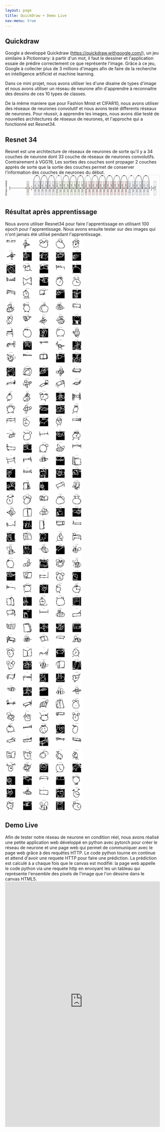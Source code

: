 ```yaml
---
layout: page
title: QuickDraw + Demo Live
nav-menu: true
---
```


<div id="main" class="alt">


<section id="one">
<div class="inner">
<h1> Quickdraw</h1>

Google a developpé Quickdraw (https://quickdraw.withgoogle.com/), un jeu similaire à Pictionnary: à partir d'un mot, il faut le dessiner et l'application essaie de prédire correctement ce que représente l'image.
Grâce à ce jeu, Google à collecter plus de 3 millions d'images afin de faire de la recherche en intelligence artificiel et machine learning.

Dans ce mini projet, nous avons utiliser les d'une dixaine de types d'image et nous avons utiliser un réseau de neurone afin d'apprendre  à reconnaitre des dessins  de ces 10 types de classes.

De la même maniere que pour Fashion Mnist et CIFAR10, nous avons utiliser des réseaux de neurones convolutif et nous avons testé differents réseaux de neurones. Pour réussir, à apprendre les images, nous avons dûe testé de nouvelles architectures de réseaux de neurones, et l'approche qui a fonctionné est Resnet34.


<h1> Resnet 34 </h1>
Resnet est une architecture de réseaux de neurones de sorte qu'il y a 34 couches de neurone dont 33 couche de réseaux de neurones convolutifs. Contrairement à VGG19, Les sorties des couches sont propager 2 couches apprès de sorte que la sortie des couches permet de conserver l'information  des couches de neurones du début.
<div class="box alt">
	<div class="row 50% uniform">
<div class="12u"><span class="image fit"><img src="assets/images/exemple_resnet34.jpg" alt="" /></span></div>


</div>
</div>


<h1> Résultat après apprentissage </h1>
Nous avons utiliser Resnet34  pour faire l'apprentissage en utilisant 100 epoch pour l'apprentissage. Nous avons ensuite tester sur des images qui n'ont jamais été utilisé  pendant l'apprentissage.

<div class="box alt">
	<div class="row 50% uniform">
<div class="4u"><span class="image fit"><img src="assets/images/quickdraw/batch_0.png" width="50%" height="50%" alt="" /></span></div>
<div class="4u"><span class="image fit"><img src="assets/images/quickdraw/batch_1.png" width="50%" height="50%" alt="" /></span></div>
<div class="4u"><span class="image fit"><img src="assets/images/quickdraw/batch_2.png" width="50%" height="50%" alt="" /></span></div>
		<!-- Break -->
<div class="4u"><span class="image fit"><img src="assets/images/quickdraw/batch_3.png" width="50%" height="50%" alt="" /></span></div>
<div class="4u"><span class="image fit"><img src="assets/images/quickdraw/batch_4.png" width="50%" height="50%" alt="" /></span></div>
<div class="4u"><span class="image fit"><img src="assets/images/quickdraw/batch_5.png" width="50%" height="50%" alt="" /></span></div>
		<!-- Break -->
<div class="4u"><span class="image fit"><img src="assets/images/quickdraw/batch_6.png" width="50%" height="50%" alt="" /></span></div>
<div class="4u"><span class="image fit"><img src="assets/images/quickdraw/batch_7.png" width="50%" height="50%" alt="" /></span></div>
<div class="4u"><span class="image fit"><img src="assets/images/quickdraw/batch_8.png" width="50%" height="50%" alt="" /></span></div>
	</div>
</div>

<h1> Demo Live </h1>
Afin de tester notre réseau de neurone en condition réel, nous avons réalisé une petite application web développé en python avec pytorch pour créer le réseau de neurone et une page web qui permet de communiquer avec le page web grâce à des requêtes HTTP. Le code python tourne en continue et attend d'avoir une requete HTTP pour faire une prédiction. La prédiction est calculé à a chaque fois que le canvas  est modifié: la page web appelle le code python via une requete http en envoyant les un tableau qui représente l'ensemble des pixels de l'image que l'on déssine dans le canvas HTML5.
<div class="box alt">
<div class="row 50% uniform">
<iframe src="https://quickdraw-10-classification.herokuapp.com/" name="frame2" frameborder="0" scrolling="auto" onload="" allowtransparency="True" width="100%" height="800"></iframe>
</div>
</div>





</div>
</section>
</div>

